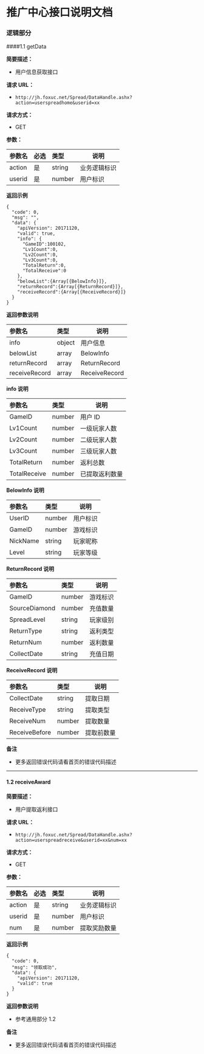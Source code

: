 # 推广中心接口说明文档

### 逻辑部分

####1.1 getData

**简要描述：**

* 用户信息获取接口

**请求 URL：**

* `http://jh.foxuc.net/Spread/DataHandle.ashx?action=userspreadhome&userid=xx`

**请求方式：**

* GET

**参数：**

| 参数名 | 必选 | 类型   | 说明         |
| :----- | :--- | :----- | ------------ |
| action | 是   | string | 业务逻辑标识 |
| userid | 是   | number | 用户标识     |

**返回示例**

```
{
  "code": 0,
  "msg": "",
  "data": {
    "apiVersion": 20171120,
    "valid": true,
    "info": {
      "GameID":100102,
      "Lv1Count":0,
      "Lv2Count":0,
      "Lv3Count":0,
      "TotalReturn":0,
      "TotalReceive":0
    },
    "belowList":{Array[{BelowInfo}]},
    "returnRecord":{Array[{ReturnRecord}]},
    "receiveRecord":{Array[{ReceiveRecord}]}
  }
}
```

**返回参数说明**

| 参数名        | 类型   | 说明          |
| :------------ | :----- | ------------- |
| info          | object | 用户信息      |
| belowList     | array  | BelowInfo     |
| returnRecord  | array  | ReturnRecord  |
| receiveRecord | array  | ReceiveRecord |

**info 说明**

| 参数名       | 类型   | 说明           |
| :----------- | :----- | -------------- |
| GameID       | number | 用户 ID        |
| Lv1Count     | number | 一级玩家人数   |
| Lv2Count     | number | 二级玩家人数   |
| Lv3Count     | number | 三级玩家人数   |
| TotalReturn  | number | 返利总数       |
| TotalReceive | number | 已提取返利数量 |

**BelowInfo 说明**

| 参数名   | 类型   | 说明     |
| :------- | :----- | -------- |
| UserID   | number | 用户标识 |
| GameID   | number | 游戏标识 |
| NickName | string | 玩家昵称 |
| Level    | string | 玩家等级 |

**ReturnRecord 说明**

| 参数名        | 类型   | 说明     |
| :------------ | :----- | -------- |
| GameID        | number | 游戏标识 |
| SourceDiamond | number | 充值数量 |
| SpreadLevel   | string | 玩家级别 |
| ReturnType    | string | 返利类型 |
| ReturnNum     | number | 返利数量 |
| CollectDate   | string | 充值日期 |

**ReceiveRecord 说明**

| 参数名        | 类型   | 说明       |
| :------------ | :----- | ---------- |
| CollectDate   | string | 提取日期   |
| ReceiveType   | string | 提取类型   |
| ReceiveNum    | number | 提取数量   |
| ReceiveBefore | number | 提取前数量 |

**备注**

* 更多返回错误代码请看首页的错误代码描述

---

#### 1.2 receiveAward

**简要描述：**

* 用户提取返利接口

**请求 URL：**

* `http://jh.foxuc.net/Spread/DataHandle.ashx?action=userspreadreceive&userid=xx&num=xx`

**请求方式：**

* GET

**参数：**

| 参数名 | 必选 | 类型   | 说明         |
| :----- | :--- | :----- | ------------ |
| action | 是   | string | 业务逻辑标识 |
| userid | 是   | number | 用户标识     |
| num    | 是   | number | 提取奖励数量 |

**返回示例**

```
{
  "code": 0,
  "msg": "领取成功",
  "data": {
    "apiVersion": 20171120,
    "valid": true
  }
}
```

**返回参数说明**

* 参考通用部分 1.2

**备注**

* 更多返回错误代码请看首页的错误代码描述
